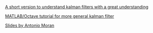  [A short version to understand kalman filters with a great understanding](https://simondlevy.academic.wlu.edu/kalman-tutorial/)

 [MATLAB/Octave tutorial for more general kalman filter](https://github.com/simondlevy/SensorFusion)

 [Slides by Antonio Moran](https://www.slideshare.net/antoniomorancardenas/data-fusion-with-kalman-filtering)
